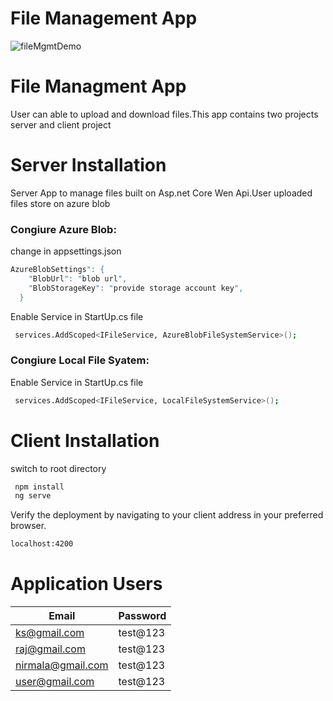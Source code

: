 # File Management App
![fileMgmtDemo](https://user-images.githubusercontent.com/34210823/86528695-1bf50300-bec8-11ea-96f2-ee24a3fd8f33.gif)

# File Managment App
User can able to upload and download files.This  app contains two projects server and client project
# Server Installation
Server App to manage files built on Asp.net Core Wen Api.User uploaded files store on azure blob
 
 ### Congiure Azure Blob:
 change in appsettings.json
```sh
AzureBlobSettings": {
    "BlobUrl": "blob url",
    "BlobStorageKey": "provide storage account key",
  } 
```
Enable Service in StartUp.cs file
```sh
 services.AddScoped<IFileService, AzureBlobFileSystemService>();
```
 ### Congiure Local File Syatem:
Enable Service in StartUp.cs file
```sh
 services.AddScoped<IFileService, LocalFileSystemService>();
```

# Client Installation
switch to root directory
```sh
 npm install
 ng serve
```
Verify the deployment by navigating to your client address in your preferred browser.
```sh
localhost:4200
```
# Application Users
| Email | Password |
| ------ | ------ |
| ks@gmail.com | test@123 |
| raj@gmail.com | test@123 |
| nirmala@gmail.com | test@123 |
| user@gmail.com | test@123 |


